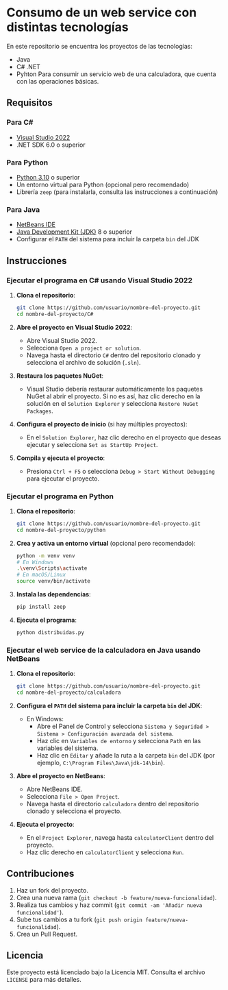 
# Consumo de un web service con distintas tecnologías

En este repositorio se encuentra los proyectos de las tecnologías: 
- Java
- C# .NET
- Pyhton
Para consumir un servicio web de una calculadora, que cuenta con las operaciones básicas.

## Requisitos

### Para C#

- [Visual Studio 2022](https://visualstudio.microsoft.com/vs/)
- .NET SDK 6.0 o superior

### Para Python

- [Python 3.10](https://www.python.org/downloads/) o superior
- Un entorno virtual para Python (opcional pero recomendado)
- Librería `zeep` (para instalarla, consulta las instrucciones a continuación)

### Para Java

- [NetBeans IDE](https://netbeans.apache.org/download/index.html)
- [Java Development Kit (JDK)](https://www.oracle.com/java/technologies/javase-downloads.html) 8 o superior
- Configurar el `PATH` del sistema para incluir la carpeta `bin` del JDK

## Instrucciones

### Ejecutar el programa en C# usando Visual Studio 2022

1. **Clona el repositorio**:
    ```bash
    git clone https://github.com/usuario/nombre-del-proyecto.git
    cd nombre-del-proyecto/C#
    ```

2. **Abre el proyecto en Visual Studio 2022**:
    - Abre Visual Studio 2022.
    - Selecciona `Open a project or solution`.
    - Navega hasta el directorio `C#` dentro del repositorio clonado y selecciona el archivo de solución (`.sln`).

3. **Restaura los paquetes NuGet**:
    - Visual Studio debería restaurar automáticamente los paquetes NuGet al abrir el proyecto. Si no es así, haz clic derecho en la solución en el `Solution Explorer` y selecciona `Restore NuGet Packages`.

4. **Configura el proyecto de inicio** (si hay múltiples proyectos):
    - En el `Solution Explorer`, haz clic derecho en el proyecto que deseas ejecutar y selecciona `Set as StartUp Project`.

5. **Compila y ejecuta el proyecto**:
    - Presiona `Ctrl + F5` o selecciona `Debug > Start Without Debugging` para ejecutar el proyecto.

### Ejecutar el programa en Python

1. **Clona el repositorio**:
    ```bash
    git clone https://github.com/usuario/nombre-del-proyecto.git
    cd nombre-del-proyecto/python
    ```

2. **Crea y activa un entorno virtual** (opcional pero recomendado):
    ```bash
    python -m venv venv
    # En Windows
    .\venv\Scripts\activate
    # En macOS/Linux
    source venv/bin/activate
    ```

3. **Instala las dependencias**:
    ```bash
    pip install zeep
    ```

4. **Ejecuta el programa**:
    ```bash
    python distribuidas.py
    ```

### Ejecutar el web service de la calculadora en Java usando NetBeans

1. **Clona el repositorio**:
    ```bash
    git clone https://github.com/usuario/nombre-del-proyecto.git
    cd nombre-del-proyecto/calculadora
    ```

2. **Configura el `PATH` del sistema para incluir la carpeta `bin` del JDK**:
    - En Windows:
        - Abre el Panel de Control y selecciona `Sistema y Seguridad > Sistema > Configuración avanzada del sistema`.
        - Haz clic en `Variables de entorno` y selecciona `Path` en las variables del sistema.
        - Haz clic en `Editar` y añade la ruta a la carpeta `bin` del JDK (por ejemplo, `C:\Program Files\Java\jdk-14\bin`).

3. **Abre el proyecto en NetBeans**:
    - Abre NetBeans IDE.
    - Selecciona `File > Open Project`.
    - Navega hasta el directorio `calculadora` dentro del repositorio clonado y selecciona el proyecto.

4. **Ejecuta el proyecto**:
    - En el `Project Explorer`, navega hasta `calculatorClient` dentro del proyecto.
    - Haz clic derecho en `calculatorClient` y selecciona `Run`.

## Contribuciones

1. Haz un fork del proyecto.
2. Crea una nueva rama (`git checkout -b feature/nueva-funcionalidad`).
3. Realiza tus cambios y haz commit (`git commit -am 'Añadir nueva funcionalidad'`).
4. Sube tus cambios a tu fork (`git push origin feature/nueva-funcionalidad`).
5. Crea un Pull Request.

## Licencia

Este proyecto está licenciado bajo la Licencia MIT. Consulta el archivo `LICENSE` para más detalles.

  
   
